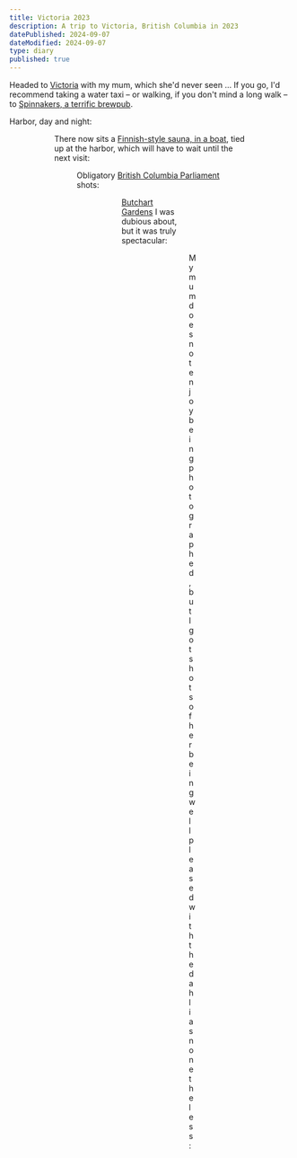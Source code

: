 ```yaml
---
title: Victoria 2023
description: A trip to Victoria, British Columbia in 2023
datePublished: 2024-09-07
dateModified: 2024-09-07
type: diary
published: true
---
```


<script>
import Figure from '$lib/Figure.svelte';

import victoriaDay from '$lib/images/victoria-harbor-day.jpeg';
import victoriaDusk from '$lib/images/victoria-harbor-dusk.jpeg';
import saunaBoat from '$lib/images/sauna-boat.jpeg';
import parliament from '$lib/images/victoria-bc-parliament.jpeg';
import statue from '$lib/images/victoria-statue.jpeg';
import butchart1 from '$lib/images/butchart-gardens-01.jpeg';
import butchart2 from '$lib/images/butchart-gardens-02.jpeg';
import butchart3 from '$lib/images/butchart-gardens-03.jpeg';
import mum from '$lib/images/butchart-gardens-mum.jpeg';
</script>

Headed to [Victoria](https://www.tourismvictoria.com) with my mum, which she'd never seen … If you go, I'd recommend taking a water taxi – or walking, if you don't mind a long walk – to [Spinnakers, a terrific brewpub](https://www.spinnakers.com).

Harbor, day and night:

<Figure src={victoriaDay} alt="Victoria, BC harbor in daytime" width="1024" height="769" />

<Figure src={victoriaDusk} alt="Victoria, BC harbor at dusk" width="1024" height="769" />

There now sits a [Finnish-style sauna, in a boat](https://www.havnsaunas.com), tied up at the harbor, which will have to wait until the next visit:

<Figure src={saunaBoat} alt="Sauna boat docked in Victoria" width="1024" height="769" />

Obligatory [British Columbia Parliament](https://en.wikipedia.org/wiki/British_Columbia_Parliament_Buildings) shots:

<Figure src={parliament} alt="British Columbia Parliament" width="1024" height="769" />

<Figure src={statue} alt="Statue of Queen Victoria in front of BC Parliament" width="769" height="1024" />

[Butchart Gardens](https://www.butchartgardens.com) I was dubious about, but it was truly spectacular:

<Figure src={butchart1} alt="Butchart Gardens" width="769" height="1024" />

<Figure src={butchart2} alt="Butchart Gardens" width="769" height="1024" />

<Figure src={butchart3} alt="Butchart Gardens" width="1024" height="769" />

My mum does not enjoy being photographed, but I got shots of her being well pleased with the dahlias nonetheless:

<Figure src={mum} alt="Mum at Butchart Gardens" width="1024" height="769" />
